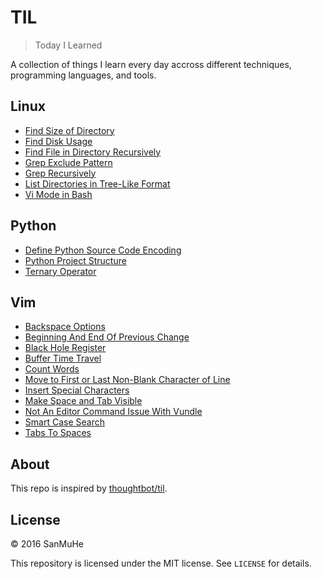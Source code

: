 # TIL

> Today I Learned 

A collection of things I learn every day accross different techniques, programming languages, and tools.

## Linux
- [Find Size of Directory](linux/find-directory-size.md)
- [Find Disk Usage](linux/find-disk-usage.md)
- [Find File in Directory Recursively](linux/find-file-in-directory-recursively.md)
- [Grep Exclude Pattern](linux/grep-exclude-pattern.md)
- [Grep Recursively](linux/grep-recursively.md)
- [List Directories in Tree-Like Format](linux/list-directories-in-tree-like-format.md)
- [Vi Mode in Bash](linux/vi-mode-in-bash.md)

## Python
- [Define Python Source Code Encoding](python/define-python-source-code-encoding.md)
- [Python Project Structure](python/python-project-structure.md)
- [Ternary Operator](python/ternary-operator.md)

## Vim
- [Backspace Options](vim/backspace-options.md)
- [Beginning And End Of Previous Change](vim/beginning-and-end-of-previous-change.md)
- [Black Hole Register](vim/black-hole-register.md)
- [Buffer Time Travel](vim/buffer-time-travel.md)
- [Count Words](vim/count-words.md)
- [Move to First or Last Non-Blank Character of Line](vim/first-last-non-blank-character-of-line.md)
- [Insert Special Characters](vim/insert-special-characters.md)
- [Make Space and Tab Visible](vim/make-space-and-tab-visible.md)
- [Not An Editor Command Issue With Vundle](vim/not-an-editor-command-issue-with-vundle.md)
- [Smart Case Search](vim/smart-case-search.md)
- [Tabs To Spaces](vim/tabs-to-spaces.md)

## About

This repo is inspired by [thoughtbot/til](https://github.com/thoughtbot/til).

## License

&copy; 2016 SanMuHe

This repository is licensed under the MIT license. See `LICENSE` for details.
